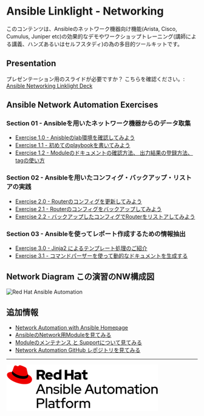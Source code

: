 # Ansible Linklight - Networking

このコンテンツは、Ansibleのネットワーク機器向け機能(Arista, Cisco, Cumulus, Juniper etc)の効果的なデモやワークショップトレーニング(講師による講義、ハンズあるいはセルフスタディ)の為の多目的ツールキットです。

## Presentation
プレゼンテーション用のスライドが必要ですか？
こちらを確認ください。:
[Ansible Networking Linklight Deck](../../decks/ansible_network.pdf)

## Ansible Network Automation Exercises

### Section 01 - Ansibleを用いたネットワーク機器からのデータ取集
- [Exercise 1.0 - Anisbleのlab環境を確認してみよう](1-0-explore/README.ja.md)
- [Exercise 1.1 - 初めてのplaybookを書いてみよう](1-1-first-playbook/README.ja.md)
- [Exercise 1.2 - Moduleのドキュメントの確認方法、 出力結果の登録方法、 tagの使い方](1-2-playbook-basics/README.ja.md)

### Section 02 - Ansibleを用いたコンフィグ・バックアップ・リストアの実践
- [Exercise 2.0 - Routerのコンフィグを更新してみよう](2-0-config/README.ja.md)
- [Exercise 2.1 - Routerのコンフィグをバックアップしてみよう](2-1-backup/README.ja.md)
- [Exercise 2.2 - バックアップしたコンフィグでRouterをリストアしてみよう](2-2-restore/README.ja.md)

### Section 03 - Ansibleを使ってレポート作成するための情報抽出
- [Exercise 3.0 - Jinja2 によるテンプレート処理のご紹介](3-0-templates/README.ja.md)
- [Exercise 3.1 - コマンドパーザーを使って動的なドキュメントを生成する](3-1-parser/README.ja.md)

## Network Diagram この演習のNW構成図
![Red Hat Ansible Automation](../../images/network_diagram.png)

## 追加情報
 - [Network Automation with Ansible Homepage](https://www.ansible.com/network-automation)
 - [AnsibleのNetwork用Moduleを見てみる](http://docs.ansible.com/ansible/latest/list_of_network_modules.html)
 - [Moduleのメンテナンス と Supportについて見てみる](http://docs.ansible.com/ansible/latest/modules_support.html)
 - [Network Automation GitHub レポジトリを見てみる](https://github.com/network-automation)

---
![Red Hat Ansible Automation](../../../images/rh-ansible-automation-platform.png)

